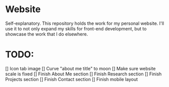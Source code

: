 # Website
Self-explanatory. This repository holds the work for my personal website. I'll use it to not only expand my skills for front-end development, but to showcase the work that I do elsewhere.

# TODO:
[] Icon tab image
[] Curve "about me title" to moon
[] Make sure website scale is fixed
[] Finish About Me section
[] Finish Research section
[] Finish Projects section
[] Finish Contact section
[] Finish mobile layout
